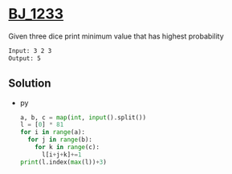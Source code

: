 # [BJ_1233](https://acmicpc.net/problem/1233)

Given three dice print minimum value that has highest probability

```txt
Input: 3 2 3
Output: 5
```

## Solution

* py

  ```py
  a, b, c = map(int, input().split())
  l = [0] * 81
  for i in range(a):
    for j in range(b):
      for k in range(c):
        l[i+j+k]+=1
  print(l.index(max(l))+3)
  ```
